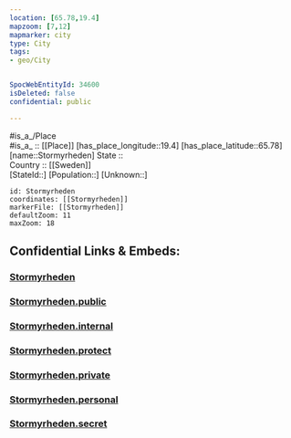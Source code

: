 ```yaml
---
location: [65.78,19.4] 
mapzoom: [7,12] 
mapmarker: city 
type: City
tags:
- geo/City


SpocWebEntityId: 34600
isDeleted: false
confidential: public

---
```

#is_a_/Place  
#is_a_ :: [[Place]] 
[has_place_longitude::19.4] 
[has_place_latitude::65.78] 
[name::Stormyrheden] 
State ::  
Country :: [[Sweden]]  
[StateId::] 
[Population::] 
[Unknown::] 


```leaflet
id: Stormyrheden
coordinates: [[Stormyrheden]] 
markerFile: [[Stormyrheden]] 
defaultZoom: 11 
maxZoom: 18
```


## Confidential Links & Embeds: 

### [Stormyrheden](/_Standards/Earth/Continent/Europe/Europe~North/Sweden/Provinces~Sweden/Norrbotten/City/Stormyrheden.md) 

### [Stormyrheden.public](/_public/Earth/Continent/Europe/Europe~North/Sweden/Provinces~Sweden/Norrbotten/City/Stormyrheden.public.md) 

### [Stormyrheden.internal](/_internal/Earth/Continent/Europe/Europe~North/Sweden/Provinces~Sweden/Norrbotten/City/Stormyrheden.internal.md) 

### [Stormyrheden.protect](/_protect/Earth/Continent/Europe/Europe~North/Sweden/Provinces~Sweden/Norrbotten/City/Stormyrheden.protect.md) 

### [Stormyrheden.private](/_private/Earth/Continent/Europe/Europe~North/Sweden/Provinces~Sweden/Norrbotten/City/Stormyrheden.private.md) 

### [Stormyrheden.personal](/_personal/Earth/Continent/Europe/Europe~North/Sweden/Provinces~Sweden/Norrbotten/City/Stormyrheden.personal.md) 

### [Stormyrheden.secret](/_secret/Earth/Continent/Europe/Europe~North/Sweden/Provinces~Sweden/Norrbotten/City/Stormyrheden.secret.md)

